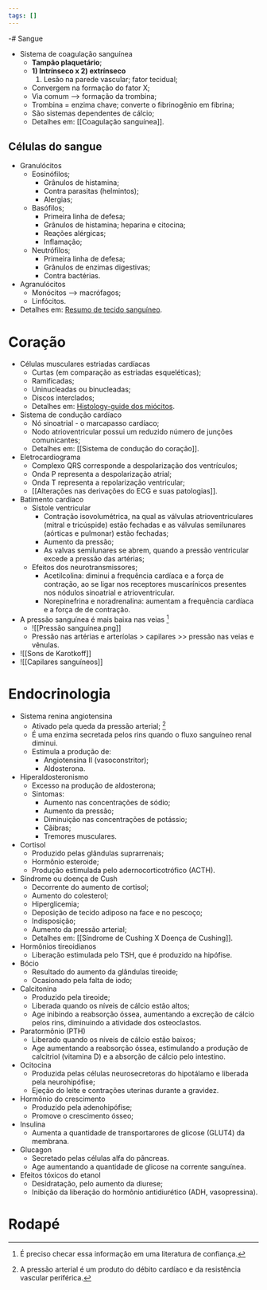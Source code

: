 ```yaml
---
tags: []
---
```

-# Sangue 
* Sistema de coagulação sanguínea 
	* **Tampão plaquetário**;
	* **1) Intrínseco x 2) extrínseco** 
		1. Lesão na parede vascular; fator tecidual; 
	* Convergem na formação do fator X;
	* Via comum --> formação da trombina; 
	* Trombina = enzima chave; converte o fibrinogênio em fibrina;
	* São sistemas dependentes de cálcio;
	* Detalhes em: [[Coagulação sanguínea]]. 
## Células do sangue
* Granulócitos
	* Eosinófilos; 
		* Grânulos de histamina;
		* Contra parasitas (helmintos);
		* Alergias;
	* Basófilos; 
		* Primeira linha de defesa;
		* Grânulos de histamina; heparina e citocina;
		* Reações alérgicas;
		* Inflamação;
	* Neutrófilos;
		* Primeira linha de defesa;
		* Grânulos de enzimas digestivas;
		* Contra bactérias. 
* Agranulócitos
	* Monócitos --> macrófagos;
	* Linfócitos.
* Detalhes em: [Resumo de tecido sanguíneo](https://1drv.ms/b/s!AtT1UeiE5rswg-Up4X4_OXycynC9TA?e=EjNa08).
# Coração 
* Células musculares estriadas cardíacas
	* Curtas (em comparação as estriadas esqueléticas);
	* Ramificadas; 
	* Uninucleadas ou binucleadas;
	* Discos interclados;
	* Detalhes em: [Histology-guide dos miócitos](http://histologyguide.com/slideview/MH-054-cardiac-muscle/04-slide-1.html).
* Sistema de condução cardíaco 
	* Nó sinoatrial - o marcapasso cardíaco;
	* Nodo atrioventricular possui um reduzido número de junções comunicantes;
	* Detalhes em: [[Sistema de condução do coração]].
* Eletrocardiograma 
	* Complexo QRS corresponde a despolarização dos ventrículos;
	* Onda P representa a despolarização atrial; 
	* Onda T representa a repolarização ventricular;
	* [[Alterações nas derivações do ECG e suas patologias]].
* Batimento cardíaco 
	* Sístole ventricular 
		* Contração isovolumétrica, na qual as válvulas atrioventriculares (mitral e tricúspide) estão fechadas e as válvulas semilunares (aórticas e pulmonar) estão fechadas;
		* Aumento da pressão;
		* As valvas semilunares se abrem, quando a pressão ventricular excede a pressão das artérias;
	* Efeitos dos neurotransmissores; 
		* Acetilcolina: diminui a frequência cardíaca e a força de contração, ao se ligar nos receptores muscarínicos presentes nos nódulos sinoatrial e atrioventricular. 
		* Norepinefrina e noradrenalina: aumentam a frequência cardíaca e a força de de contração. 
* A pressão sanguínea é mais baixa nas veias [^2]
	* ![[Pressão sanguínea.png]]
	* Pressão nas artérias e arteríolas > capilares >> pressão nas veias e vênulas. 
* ![[Sons de Karotkoff]]
* ![[Capilares sanguíneos]]
# Endocrinologia 
* Sistema renina angiotensina
	* Ativado pela queda da pressão arterial; [^1]
	* É uma enzima secretada pelos rins quando o fluxo sanguíneo renal diminui. 
	* Estimula a produção de: 
		* Angiotensina II (vasoconstritor); 
		* Aldosterona.
* Hiperaldosteronismo 
	* Excesso na produção de aldosterona; 
	* Sintomas:
		* Aumento nas concentrações de sódio; 
		* Aumento da pressão;
		* Diminuição nas concentrações de potássio; 
		* Cãibras; 
		* Tremores musculares.
* Cortisol 
	* Produzido pelas glândulas suprarrenais;
	* Hormônio esteroide; 
	* Produção estimulada pelo adernocorticotrófico (ACTH).
* Síndrome ou doença de Cush
	* Decorrente do aumento de cortisol;
	* Aumento do colesterol; 
	* Hiperglicemia; 
	* Deposição de tecido adiposo na face e no pescoço;
	* Indisposição; 
	* Aumento da pressão arterial;
	* Detalhes em: [[Síndrome de Cushing X Doença de Cushing]].
* Hormônios tireoidianos 
	* Liberação estimulada pelo TSH, que é produzido na hipófise. 
* Bócio
	* Resultado do aumento da glândulas tireoide; 
	* Ocasionado pela falta de iodo;
* Calcitonina 
	* Produzido pela tireoide; 
	* Liberada quando os níveis de cálcio estão altos; 
	* Age inibindo a reabsorção óssea, aumentando a excreção de cálcio pelos rins, diminuindo a atividade dos osteoclastos. 
* Paratormônio (PTH)
	* Liberado quando os níveis de cálcio estão baixos;
	* Age aumentando a reabsorção óssea, estimulando a produção de calcitriol (vitamina D) e a absorção de cálcio pelo intestino. 
* Ocitocina 
	* Produzida pelas células neurosecretoras do hipotálamo e liberada pela neurohipófise;
	* Ejeção do leite e contrações uterinas durante a gravidez.
* Hormônio do crescimento
	* Produzido pela adenohipófise; 
	* Promove o crescimento ósseo;
* Insulina
	* Aumenta a quantidade de transportarores de glicose (GLUT4) da membrana. 
* Glucagon 
	* Secretado pelas células alfa do pâncreas. 
	* Age aumentando a quantidade de glicose na corrente sanguínea. 
* Efeitos tóxicos do etanol 
	* Desidratação, pelo aumento da diurese;
	* Inibição da liberação do hormônio antidiurético (ADH, vasopressina).

# Rodapé
[^1]: A pressão arterial é um produto do débito cardíaco e da resistência vascular periférica. 
[^2]: É preciso checar essa informação em uma literatura de confiança.
